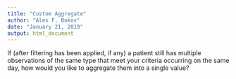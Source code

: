 ```yaml
---
title: "Custom Aggregate"
author: "Alex F. Bokov"
date: "January 21, 2019"
output: html_document
---
```


If (after filtering has been applied, if any) a patient still has multiple 
observations of the same type that meet your criteria occurring on the same
day, how would you like to aggregate them into a single value?

